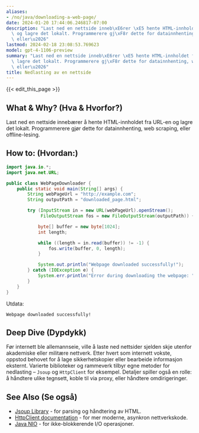 ```yaml
---
aliases:
- /no/java/downloading-a-web-page/
date: 2024-01-20 17:44:06.246817-07:00
description: "Last ned en nettside inneb\xE6rer \xE5 hente HTML-innholdet fra URL-en\
  \ og lagre det lokalt. Programmerere gj\xF8r dette for datainnhenting, web scraping,\
  \ eller\u2026"
lastmod: 2024-02-18 23:08:53.769623
model: gpt-4-1106-preview
summary: "Last ned en nettside inneb\xE6rer \xE5 hente HTML-innholdet fra URL-en og\
  \ lagre det lokalt. Programmerere gj\xF8r dette for datainnhenting, web scraping,\
  \ eller\u2026"
title: Nedlasting av en nettside
---
```


{{< edit_this_page >}}

## What & Why? (Hva & Hvorfor?)
Last ned en nettside innebærer å hente HTML-innholdet fra URL-en og lagre det lokalt. Programmerere gjør dette for datainnhenting, web scraping, eller offline-lesing.

## How to: (Hvordan:)
```Java
import java.io.*;
import java.net.URL;

public class WebPageDownloader {
    public static void main(String[] args) {
        String webPageUrl = "http://example.com";
        String outputPath = "downloaded_page.html";

        try (InputStream in = new URL(webPageUrl).openStream();
             FileOutputStream fos = new FileOutputStream(outputPath)) {

            byte[] buffer = new byte[1024];
            int length;

            while ((length = in.read(buffer)) != -1) {
                fos.write(buffer, 0, length);
            }

            System.out.println("Webpage downloaded successfully!");
        } catch (IOException e) {
            System.err.println("Error during downloading the webpage: " + e.getMessage());
        }
    }
}
```
Utdata:
```
Webpage downloaded successfully!
```

## Deep Dive (Dypdykk)
Før internett ble allemannseie, ville å laste ned nettsider sjelden skje utenfor akademiske eller militære nettverk. Etter hvert som internett vokste, oppstod behovet for å lage sikkerhetskopier eller bearbeide informasjon eksternt. Varierte biblioteker og rammeverk tilbyr egne metoder for nedlasting – `Jsoup` og `HttpClient` for eksempel. Detaljer spiller også en rolle: å håndtere ulike tegnsett, koble til via proxy, eller håndtere omdirigeringer.

## See Also (Se også)
- [Jsoup Library](https://jsoup.org/) - for parsing og håndtering av HTML.
- [HttpClient documentation](https://docs.oracle.com/en/java/javase/11/docs/api/java.net.http/java/net/http/HttpClient.html) - for mer moderne, asynkron nettverkskode.
- [Java NIO](https://docs.oracle.com/javase/8/docs/api/java/nio/package-summary.html) - for ikke-blokkerende I/O operasjoner.

